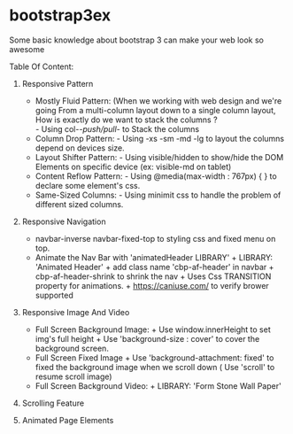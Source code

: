# bootstrap3ex
Some basic knowledge about bootstrap 3 can make your web look so awesome 

Table Of Content:
1. Responsive Pattern
      + Mostly Fluid Pattern: 
        (When we working with web design and we're going From a multi-column layout down to a single column layout,
         How is exactly do we want to stack the columns ?   
            - Using col-*-push/pull-* to Stack the columns
      + Column Drop Pattern:
            - Using -xs -sm -md -lg to layout the columns depend on devices size.
      + Layout Shifter Pattern:
            - Using visible/hidden to show/hide the DOM Elements on specific device (ex: visible-md on tablet)
      + Content Reflow Pattern:
            - Using @media(max-width : 767px) { } to declare some element's css.
      + Same-Sized Columns:
            - Using minimit css to handle the problem of different sized columns.
2. Responsive Navigation
      + navbar-inverse navbar-fixed-top to styling css and fixed menu on top.
      + Animate the Nav Bar with 'animatedHeader LIBRARY' 
            + LIBRARY: 'Animated Header'
            + add class name 'cbp-af-header' in navbar 
            + cbp-af-header-shrink to shrink the nav 
            + Uses Css TRANSITION property for animations.
            + https://caniuse.com/ to verify brower supported
3. Responsive Image And Video
      + Full Screen Background Image:
            + Use window.innerHeight to set img's full height
            + Use 'background-size : cover' to cover the background screen.
      + Full Screen Fixed Image
            + Use 'background-attachment: fixed' to fixed the background image when we scroll down ( Use 'scroll' to resume scroll image)
      + Full Screen Background Video:
            + LIBRARY: 'Form Stone Wall Paper'
            
4. Scrolling Feature
5. Animated Page Elements

